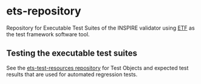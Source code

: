 # ets-repository

Repository for Executable Test Suites of the INSPIRE validator using [ETF](https://github.com/interactive-instruments/etf-webapp) as the test framework software tool.

## Testing the executable test suites

See the [ets-test-resources repository](https://github.com/inspire-eu-validation/ets-test-resources) for Test Objects and expected test results that are used for automated regression tests.
